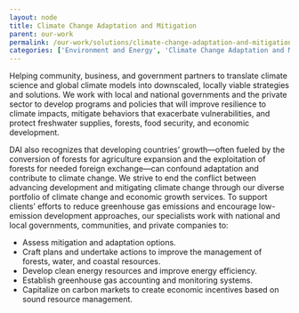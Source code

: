```yaml
---
layout: node
title: Climate Change Adaptation and Mitigation
parent: our-work
permalink: /our-work/solutions/climate-change-adaptation-and-mitigation/
categories: ['Environment and Energy', 'Climate Change Adaptation and Mitigation']
---
```

Helping community, business, and government partners to translate climate science and global climate models into downscaled, locally viable strategies and solutions. We work with local and national governments and the private sector to develop programs and policies that will improve resilience to climate impacts, mitigate behaviors that exacerbate vulnerabilities, and protect freshwater supplies, forests, food security, and economic development.

DAI also recognizes that developing countries’ growth—often fueled by the conversion of forests for agriculture expansion and the exploitation of forests for needed foreign exchange—can confound adaptation and contribute to climate change. We strive to end the conflict between advancing development and mitigating climate change through our diverse portfolio of climate change and economic growth services. To support clients’ efforts to reduce greenhouse gas emissions and encourage low-emission development approaches, our specialists work with national and local governments, communities, and private companies to:

* Assess mitigation and adaptation options.
* Craft plans and undertake actions to improve the management of forests, water, and coastal resources.
* Develop clean energy resources and improve energy efficiency.
* Establish greenhouse gas accounting and monitoring systems.
* Capitalize on carbon markets to create economic incentives based on sound resource management.
